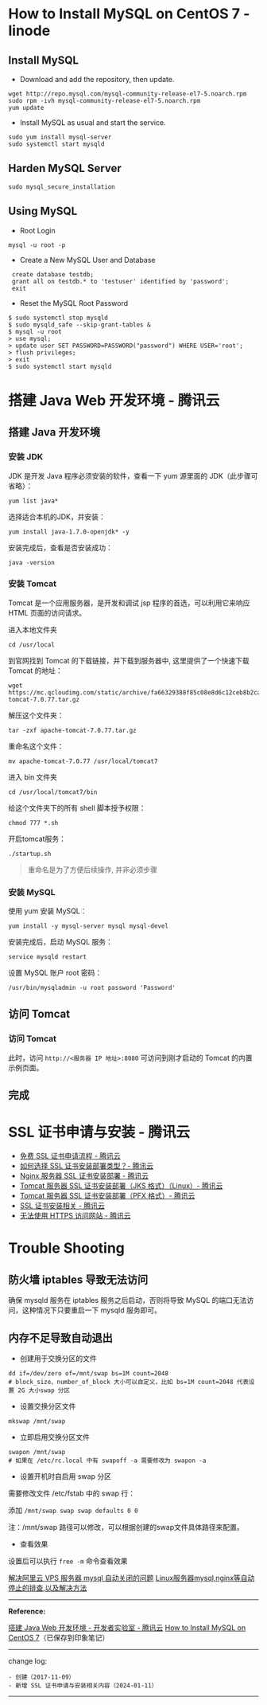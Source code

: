 # How to Install MySQL on CentOS 7 - linode

## Install MySQL

* Download and add the repository, then update.

```
wget http://repo.mysql.com/mysql-community-release-el7-5.noarch.rpm
sudo rpm -ivh mysql-community-release-el7-5.noarch.rpm
yum update
```

* Install MySQL as usual and start the service.

```
sudo yum install mysql-server
sudo systemctl start mysqld
```

## Harden MySQL Server

```
sudo mysql_secure_installation
```

## Using MySQL

* Root Login

```
mysql -u root -p
```

* Create a New MySQL User and Database

```
 create database testdb;
 grant all on testdb.* to 'testuser' identified by 'password';
 exit
```

* Reset the MySQL Root Password

```
$ sudo systemctl stop mysqld
$ sudo mysqld_safe --skip-grant-tables &
$ mysql -u root
> use mysql;
> update user SET PASSWORD=PASSWORD("password") WHERE USER='root';
> flush privileges;
> exit
$ sudo systemctl start mysqld
```

# 搭建 Java Web 开发环境 - 腾讯云

## 搭建 Java 开发环境

### 安装 JDK

JDK 是开发 Java 程序必须安装的软件，查看一下 yum 源里面的 JDK（此步骤可省略）：

```
yum list java*
```

选择适合本机的JDK，并安装：

```
yum install java-1.7.0-openjdk* -y
```

安装完成后，查看是否安装成功：

```
java -version
```

### 安装 Tomcat

Tomcat 是一个应用服务器，是开发和调试 jsp 程序的首选，可以利用它来响应 HTML 页面的访问请求。

进入本地文件夹

```
cd /usr/local
```

到官网找到 Tomcat 的下载链接，并下载到服务器中, 这里提供了一个快速下载 Tomcat 的地址：

```
wget https://mc.qcloudimg.com/static/archive/fa66329388f85c08e8d6c12ceb8b2ca3/apache-tomcat-7.0.77.tar.gz
```

解压这个文件夹：

```
tar -zxf apache-tomcat-7.0.77.tar.gz
```

重命名这个文件：

```
mv apache-tomcat-7.0.77 /usr/local/tomcat7
```

进入 bin 文件夹

```
cd /usr/local/tomcat7/bin
```

给这个文件夹下的所有 shell 脚本授予权限：

```
chmod 777 *.sh
```

开启tomcat服务：

```
./startup.sh
```

> 重命名是为了方便后续操作, 并非必须步骤

### 安装 MySQL

使用 yum 安装 MySQL：

```
yum install -y mysql-server mysql mysql-devel
```

安装完成后，启动 MySQL 服务：

```
service mysqld restart
```

设置 MySQL 账户 root 密码：

```
/usr/bin/mysqladmin -u root password 'Password'
```

## 访问 Tomcat

### 访问 Tomcat

此时，访问 `http://<服务器 IP 地址>:8080` 可访问到刚才启动的 Tomcat 的内置示例页面。

## 完成

# SSL 证书申请与安装 - 腾讯云

* [免费 SSL 证书申请流程 - 腾讯云](https://cloud.tencent.com/document/product/400/6814)
* [如何选择 SSL 证书安装部署类型？- 腾讯云](https://cloud.tencent.com/document/product/400/4143)
* [Nginx 服务器 SSL 证书安装部署 - 腾讯云](https://cloud.tencent.com/document/product/400/35244)
* [Tomcat 服务器 SSL 证书安装部署（JKS 格式）（Linux）- 腾讯云](https://cloud.tencent.com/document/product/400/35224)
* [Tomcat 服务器 SSL 证书安装部署（PFX 格式）- 腾讯云](https://cloud.tencent.com/document/product/400/65706)
* [SSL 证书安装相关 - 腾讯云](https://cloud.tencent.com/document/product/400/61387)
* [无法使用 HTTPS 访问网站 - 腾讯云](https://cloud.tencent.com/document/product/400/53650)

# Trouble Shooting

## 防火墙 iptables 导致无法访问

确保 mysqld 服务在 iptables 服务之后启动，否则将导致 MySQL 的端口无法访问，这种情况下只要重启一下 mysqld 服务即可。

## 内存不足导致自动退出

* 创建用于交换分区的文件

```
dd if=/dev/zero of=/mnt/swap bs=1M count=2048
# block_size、number_of_block 大小可以自定义，比如 bs=1M count=2048 代表设置 2G 大小swap 分区
```

* 设置交换分区文件

```
mkswap /mnt/swap
```

* 立即启用交换分区文件

```
swapon /mnt/swap
# 如果在 /etc/rc.local 中有 swapoff -a 需要修改为 swapon -a
```

* 设置开机时自启用 swap 分区

需要修改文件 /etc/fstab 中的 swap 行：

添加 `/mnt/swap swap swap defaults 0 0`

注：/mnt/swap 路径可以修改，可以根据创建的swap文件具体路径来配置。

* 查看效果

设置后可以执行 `free -m` 命令查看效果

[解决阿里云 VPS 服务器 mysql 自动关闭的问题](https://zhuanlan.zhihu.com/p/24888793)
[Linux服务器mysql,nginx等自动停止的排查,以及解决方法](https://www.jisec.com/linux/302.html)

-------

**Reference:**

[搭建 Java Web 开发环境 - 开发者实验室 - 腾讯云](https://cloud.tencent.com/developer/labs/lab/10035)
[How to Install MySQL on CentOS 7](https://www.linode.com/docs/databases/mysql/how-to-install-mysql-on-centos-7)（已保存到印象笔记）

---

change log: 

	- 创建（2017-11-09）
	- 新增 SSL 证书申请与安装相关内容（2024-01-11）

---



